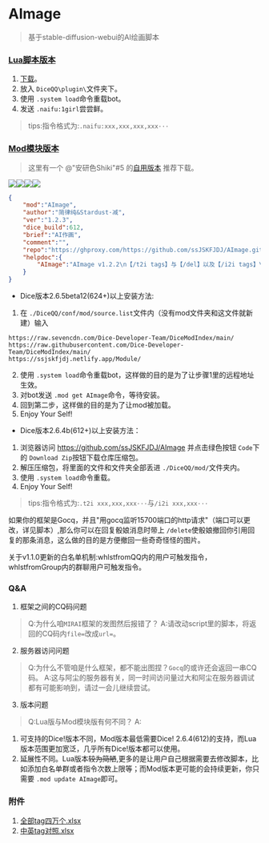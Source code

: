 # AImage
> 基于stable-diffusion-webui的AI绘画脚本

### [Lua脚本版本](https://forum.kokona.tech/d/1552-aihua-hua-ji-yu-naifu-apide-aihui-hua-jiao-ben/1)

1. [下载](https://raw.githubusercontent.com/Stardust-minus/AImage/master/aimage-v103.lua)。
2. 放入 `DiceQQ\plugin\`文件夹下。
3. 使用 `.system load`命令重载bot。
4. 发送 `.naifu:1girl`尝尝鲜。

> tips:指令格式为:`.naifu:xxx,xxx,xxx,xxx···`

### [Mod模块版本](https://forum.kokona.tech/d/1552-aihua-hua-ji-yu-naifu-apide-aihui-hua-jiao-ben/2)

> 这里有一个 @"安研色Shiki"#5 的[自用版本](https://forum.kokona.tech/d/1553-gong-neng-mo-kuai-aihui-tu-modzi-yong) 推荐下载。

[![](https://img.shields.io/github/last-commit/cypress0522/AImage)](https://github.com/cypress0522/AImage/commits/main)[![](https://img.shields.io/github/issues/cypress0522/AImage)](https://github.com/cypress0522/AImage/issues)[![](https://img.shields.io/github/issues-pr/cypress0522/AImage)](https://github.com/cypress0522/AImage/pulls)[![](https://img.shields.io/github/v/release/cypress0522/AImage?include_prereleases)](https://github.com/cypress0522/AImage/releases)

```json
{
    "mod":"AImage",
    "author":"简律纯&Stardust·减",
    "ver":"1.2.3",
    "dice_build":612,
    "brief":"AI作画",
    "comment":"",
    "repo":"https://ghproxy.com/https://github.com/ssJSKFJDJ/AImage.git",
    "helpdoc":{
        "AImage":"AImage v1.2.2\n【/t2i tags】与【/del】以及【/i2i tags】\ngithub:https://github.com/ssJSKFJDJ/AImage/tree/master"
    }
}
```

- Dice版本2.6.5beta12(624+)以上安装方法:

 1. 在 `./DiceQQ/conf/mod/source.list`文件内（没有mod文件夹和这文件就新建）输入
   ```
   https://raw.sevencdn.com/Dice-Developer-Team/DiceModIndex/main/
   https://raw.githubusercontent.com/Dice-Developer-Team/DiceModIndex/main/
   https://ssjskfjdj.netlify.app/Module/
   ```
 2. 使用 `.system load`命令重载bot，这样做的目的是为了让步骤1里的远程地址生效。
 3. 对bot发送 `.mod get AImage`命令，等待安装。
 4. 回到第二步，这样做的目的是为了让mod被加载。
 5. Enjoy Your Self!

- Dice版本2.6.4b(612+)以上安装方法：

 1. 浏览器访问 https://github.com/ssJSKFJDJ/AImage 并点击绿色按钮 `Code`下的 `Download Zip`按钮下载仓库压缩包。
 2. 解压压缩包，将里面的文件和文件夹全部丢进 `./DiceQQ/mod/`文件夹内。
 3. 使用 `.system load`命令重载。
 4. Enjoy Your Self!

> tips:指令格式为:`.t2i xxx,xxx,xxx···`与`/i2i xxx,xxx···`

如果你的框架是Gocq，并且"用gocq监听15700端口的http请求"（端口可以更改，详见脚本）,那么你可以在回复骰娘消息时带上 `/delete`使骰娘撤回你引用回复的那条消息，这么做的目的是方便撤回一些奇奇怪怪的图片。

关于v1.1.0更新的白名单机制:whlstfromQQ内的用户可触发指令，whlstfromGroup内的群聊用户可触发指令。

### Q&A
1. 框架之间的CQ码问题
> Q:为什么咱`MIRAI`框架的发图然后报错了？
> A:请改动script里的脚本，将返回的CQ码内`file=`改成`url=`。

2. 服务器访问问题
> Q:为什么不管咱是什么框架，都不能出图捏？`Gocq`的或许还会返回一串CQ码。
> A:这与阿尘的服务器有关，同一时间访问量过大和阿尘在服务器调试都有可能影响到，请过一会儿继续尝试。

3. 版本问题
> Q:Lua版与Mod模块版有何不同？
> A:
1. 可支持的Dice!版本不同，Mod版本最低需要Dice! 2.6.4(612)的支持，而Lua版本范围更加宽泛，几乎所有Dice!版本都可以使用。
2. 延展性不同。Lua版本~~较为简陋~~,更多的是让用户自己根据需要去修改脚本，比如添加白名单群或者指令次数上限等；而Mod版本更可能的会持续更新，你只需要 `.mod update AImage`即可。

### 附件

1. [全部tag四万个.xlsx](https://ssjskfjdj.netlify.app/Download/%E5%85%A8%E9%83%A8tag%E5%9B%9B%E4%B8%87%E4%B8%AA.xlsx)
2. [中英tag对照.xlsx](https://ssjskfjdj.netlify.app/Download/%E4%B8%AD%E8%8B%B1tag%E5%AF%B9%E7%85%A7.xlsx)

